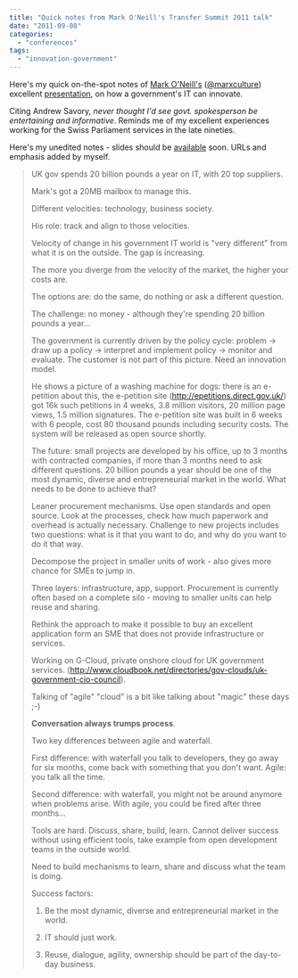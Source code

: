 ```yaml
---
title: "Quick notes from Mark O'Neill's Transfer Summit 2011 talk"
date: "2011-09-08"
categories: 
  - "conferences"
tags: 
  - "innovation-government"
---
```


Here's my quick on-the-spot notes of [Mark O'Neill's](http://transfersummit.com/speaker/moneill) ([@marxculture](http://twitter.com/marxculture)) excellent [presentation](http://transfersummit.com/programme/1366), on how a government's IT can innovate.

Citing Andrew Savory, _never thought I'd see govt. spokesperson be entertaining and informative_. Reminds me of my excellent experiences working for the Swiss Parliament services in the late nineties.

Here's my unedited notes - slides should be [available](http://transfersummit.com/programme/1366) soon. URLs and emphasis added by myself.

> UK gov spends 20 billion pounds a year on IT, with 20 top suppliers.
> 
> Mark's got a 20MB mailbox to manage this.
> 
> Different velocities: technology, business society.
> 
> His role: track and align to those velocities.
> 
> Velocity of change in his government IT world is "very different" from what it is on the outside. The gap is increasing.
> 
> The more you diverge from the velocity of the market, the higher your costs are.
> 
> The options are: do the same, do nothing or ask a different question.
> 
> The challenge: no money - although they're spending 20 billion pounds a year...
> 
> The government is currently driven by the policy cycle: problem -> draw up a policy -> interpret and implement policy -> monitor and evaluate. The customer is not part of this picture. Need an innovation model.
> 
> He shows a picture of a washing machine for dogs: there is an e-petition about this, the e-petition site (http://epetitions.direct.gov.uk/) got 16k such petitions in 4 weeks, 3.8 million visitors, 20 million page views, 1.5 million signatures. The e-petition site was built in 6 weeks with 6 people, cost 80 thousand pounds including security costs. The system will be released as open source shortly.
> 
> The future: small projects are developed by his office, up to 3 months with contracted companies, if more than 3 months need to ask different questions. 20 billion pounds a year should be one of the most dynamic, diverse and entrepreneurial market in the world. What needs to be done to achieve that?
> 
> Leaner procurement mechanisms. Use open standards and open source. Look at the processes, check how much paperwork and overhead is actually necessary. Challenge to new projects includes two questions: what is it that you want to do, and why do you want to do it that way.
> 
> Decompose the project in smaller units of work - also gives more chance for SMEs to jump in.
> 
> Three layers: infrastructure, app, support. Procurement is currently often based on a complete silo - moving to smaller units can help reuse and sharing.
> 
> Rethink the approach to make it possible to buy an excellent application form an SME that does not provide infrastructure or services.
> 
> Working on G-Cloud, private onshore cloud for UK government services. (http://www.cloudbook.net/directories/gov-clouds/uk-government-cio-council).
> 
> Talking of "agile" "cloud" is a bit like talking about "magic" these days ;-)
> 
> **Conversation always trumps process**.
> 
> Two key differences between agile and waterfall.
> 
> First difference: with waterfall you talk to developers, they go away for six months, come back with something that you don't want. Agile: you talk all the time.
> 
> Second difference: with waterfall, you might not be around anymore when problems arise. With agile, you could be fired after three months...
> 
> Tools are hard. Discuss, share, build, learn. Cannot deliver success without using efficient tools, take example from open development teams in the outside world.
> 
> Need to build mechanisms to learn, share and discuss what the team is doing.
> 
> Success factors:
> 
> 1) Be the most dynamic, diverse and entrepreneurial market in the world.
> 
> 2) IT should just work.
> 
> 3) Reuse, dialogue, agility, ownership should be part of the day-to-day business.
